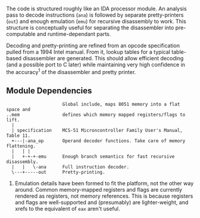 The code is structured roughly like an IDA processor module. An analysis pass
to decode instructions (`ana`) is followed by separate pretty-printers (`out`)
and enough emulation (`emu`) for recursive disassembly to work. This structure
is conceptually useful for separating the disassembler into pre-computable and
runtime-dependant parts.

Decoding and pretty-printing are refined from an opcode specification pulled
from a 1994 Intel manual. From it, lookup tables for a typical table-based
disassembler are generated. This should allow efficient decoding (and a
possible port to C later) while maintaining very high confidence in the
accuracy<sup>1</sup> of the disassembler and pretty printer.

## Module Dependencies

```
                     Global include, maps 8051 memory into a flat space and
..mem                defines which memory mapped registers/flags to lift.
  |
  | specification    MCS-51 Microncontroller Family User's Manual, Table 11.
  +---|-ana_op       Operand decoder functions. Take care of memory flattening.
  |   | |           
  |   +-+-+-emu      Enough branch semantics for fast recursive disassembly.
  |   |   \-ana      Full instruction decoder.
  \---+-----out      Pretty-printing.
```

1. Emulation details have been formed to fit the platform, not the other way
around. Common memory-mapped registers and flags are currently rendered as
registers, not memory references. This is because registers and flags are
well-supported and (presumably) are lighter-weight, and xrefs to the equivalent
of `eax` aren't useful.
